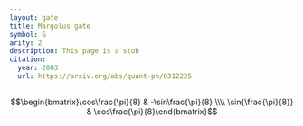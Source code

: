 ```yaml
---
layout: gate
title: Margolus gate
symbol: G
arity: 2
description: This page is a stub
citation:
  year: 2003
  url: https://arxiv.org/abs/quant-ph/0312225
---
```


$$\begin{bmatrix}\cos\frac{\pi}{8}   & -\sin\frac{\pi}{8} \\\\ \sin{\frac{\pi}{8}} & \cos\frac{\pi}{8}\end{bmatrix}$$
